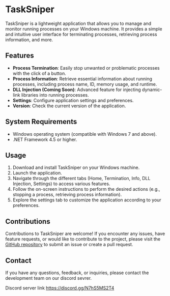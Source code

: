 # TaskSniper

TaskSniper is a lightweight application that allows you to manage and monitor running processes on your Windows machine. It provides a simple and intuitive user interface for terminating processes, retrieving process information, and more.

## Features

- **Process Termination**: Easily stop unwanted or problematic processes with the click of a button.
- **Process Information**: Retrieve essential information about running processes, including process name, ID, memory usage, and runtime.
- **DLL Injection (Coming Soon)**: Advanced feature for injecting dynamic-link libraries into running processes.
- **Settings**: Configure application settings and preferences.
- **Version**: Check the current version of the application.

## System Requirements

- Windows operating system (compatible with Windows 7 and above).
- .NET Framework 4.5 or higher.

## Usage

1. Download and install TaskSniper on your Windows machine.
2. Launch the application.
3. Navigate through the different tabs (Home, Termination, Info, DLL Injection, Settings) to access various features.
4. Follow the on-screen instructions to perform the desired actions (e.g., stopping a process, retrieving process information).
5. Explore the settings tab to customize the application according to your preferences.

## Contributions

Contributions to TaskSniper are welcome! If you encounter any issues, have feature requests, or would like to contribute to the project, please visit the [GitHub repository](https://github.com/HAMMER411/TaskSniper) to submit an issue or create a pull request.

## Contact

If you have any questions, feedback, or inquiries, please contact the development team on our discord sevrer.

Discord server link
https://discord.gg/N7hS5MS2T4


